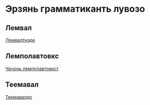# Эрзянь грамматиканть лувозо

## Лемвал
[Лемвалтнэде](erzya-personal-pronouns.md)

## Лемполавтовкс
[Чачонь лемполавтовкст](erzya-personal-pronouns.md)

## Теемавал
[Теемавалдо](erzya-verbs.md)
